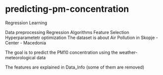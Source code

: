 # predicting-pm-concentration
Regression Learning

Data preprocessing
Regression Algorithms
Feature Selection
Hyperparametetr optimization
The dataset is about Air Pollution in Skopje - Center - Macedonia

The goal is to predict the PM10 concentration using the weather-meteorological data

The features are explained in Data_Info (some of them are removed)
